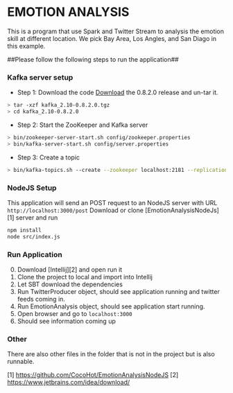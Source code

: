 # EMOTION ANALYSIS #

This is a program that use Spark and Twitter Stream to analysis the emotion skill at different location.
We pick Bay Area, Los Angles, and San Diago in this example.


##Please follow the following steps to run the application##

### Kafka server setup ###
* Step 1: Download the code
[Download](https://www.apache.org/dyn/closer.cgi?path=/kafka/0.8.2.0/kafka_2.10-0.8.2.0.tgz) the 0.8.2.0 release and un-tar it.
```sh
> tar -xzf kafka_2.10-0.8.2.0.tgz
> cd kafka_2.10-0.8.2.0
```
* Step 2: Start the ZooKeeper and Kafka server
``` sh
> bin/zookeeper-server-start.sh config/zookeeper.properties
> bin/kafka-server-start.sh config/server.properties
```
* Step 3: Create a topic
``` sh
> bin/kafka-topics.sh --create --zookeeper localhost:2181 --replication-factor 1 --partitions 1 --topic twitter-stream
```

### NodeJS Setup ###

This application will send an POST request to an NodeJS server with URL ``` http://localhost:3000/post ```
Download or clone [EmotionAnalysisNodeJs][1] server and run
```sh 
npm install 
node src/index.js
```



### Run Application ###

0. Download [Intellij][2] and open run it
1. Clone the project to local and import into Intellij
2. Let SBT download the dependencies
3. Run TwitterProducer object, should see application running and twitter feeds coming in.
4. Run EmotionAnalysis object, should see application start running.
5. Open browser and go to ``` localhost:3000 ```
6. Should see information coming up


### Other ###

There are also other files in the folder that is not in the project but 
is also runnable. 



[1] https://github.com/CocoHot/EmotionAnalysisNodeJS
[2] https://www.jetbrains.com/idea/download/
